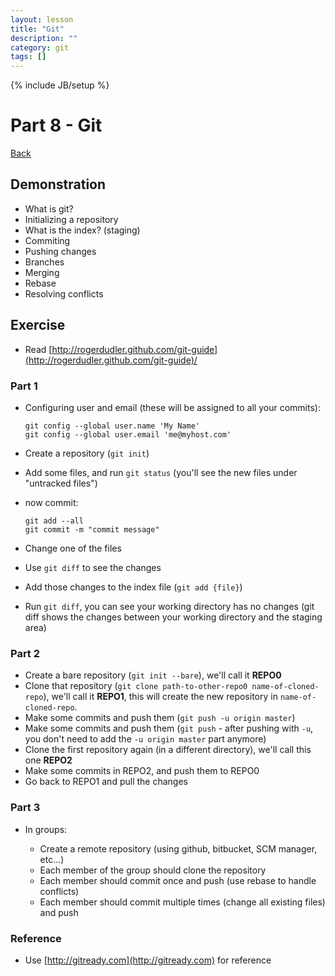 ```yaml
---
layout: lesson
title: "Git"
description: ""
category: git
tags: []
---
```

{% include JB/setup %}

Part 8 - Git
============

[Back](../index.html)

Demonstration
-------------

-   What is git?
-   Initializing a repository
-   What is the index? (staging)
-   Commiting
-   Pushing changes
-   Branches
-   Merging
-   Rebase
-   Resolving conflicts

Exercise
--------

-   Read
    [http://rogerdudler.github.com/git-guide](http://rogerdudler.github.com/git-guide)/

### Part 1

-   Configuring user and email (these will be assigned to all your
    commits):

        git config --global user.name 'My Name'
        git config --global user.email 'me@myhost.com'

-   Create a repository (`git init`)
-   Add some files, and run `git status` (you'll see the new files under
    "untracked files")
-   now commit:

        git add --all
        git commit -m "commit message"

-   Change one of the files
-   Use `git diff` to see the changes
-   Add those changes to the index file (`git add {file}`)
-   Run `git diff`, you can see your working directory has no changes
    (git diff shows the changes between your working directory and the
    staging area)

### Part 2

-   Create a bare repository (`git init --bare`), we'll call it
    **REPO0**
-   Clone that repository
    (`git clone path-to-other-repo0 name-of-cloned-repo`), we'll call it
    **REPO1**, this will create the new repository in
    `name-of-cloned-repo`.
-   Make some commits and push them (`git push -u origin master`)
-   Make some commits and push them (`git push` - after pushing with
    `-u`, you don't need to add the `-u origin master` part anymore)
-   Clone the first repository again (in a different directory), we'll
    call this one **REPO2**
-   Make some commits in REPO2, and push them to REPO0
-   Go back to REPO1 and pull the changes

### Part 3

-   In groups:

    -   Create a remote repository (using github, bitbucket, SCM
        manager, etc...)
    -   Each member of the group should clone the repository
    -   Each member should commit once and push (use rebase to handle
        conflicts)
    -   Each member should commit multiple times (change all existing
        files) and push

### Reference

-   Use [http://gitready.com](http://gitready.com) for reference

